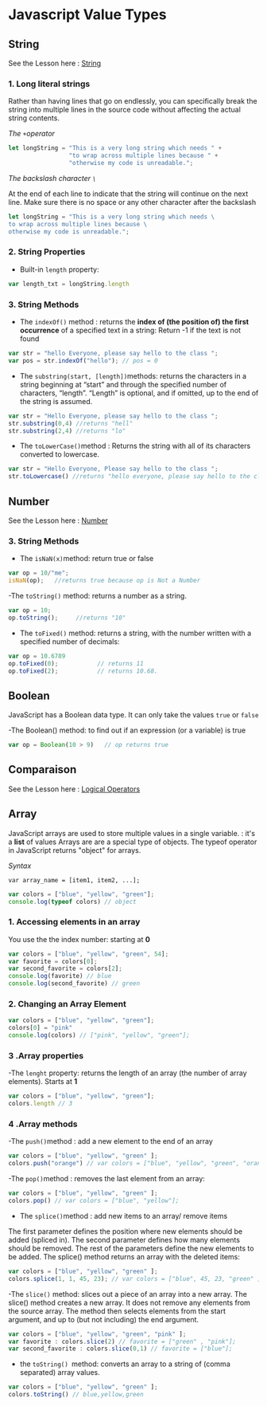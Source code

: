 <!---Tags=["javascript", "number", "string",  "boolean", "comparison]--->

# Javascript Value Types

## String
See the Lesson here : [String](https://di-learning.com/courses/43/sections/190/chapters/204)

### 1.  Long literal strings

Rather than having lines that go on endlessly, you can specifically break the string into multiple lines in 
the source code without affecting the actual string contents.

*The `+`operator*

```javascript
let longString = "This is a very long string which needs " +
                 "to wrap across multiple lines because " +
                 "otherwise my code is unreadable.";
```

*The backslash character `\`*

At the end of each line to indicate that the string will continue on the next line. 
Make sure there is no space or any other character after the backslash 

```javascript
let longString = "This is a very long string which needs \
to wrap across multiple lines because \
otherwise my code is unreadable.";
```

### 2.  String Properties

- Built-in `length` property:

```javascript
var length_txt = longString.length 
```

### 3.  String Methods

- The `indexOf()` method : returns the **index of (the position of) the first occurrence** of a specified text in a string:
Return -1 if the text is not found

```javascript
var str = "hello Everyone, please say hello to the class ";
var pos = str.indexOf("hello"); // pos = 0
```

- The `substring(start, [length])`methods: returns the characters in a string beginning at “start” and through the 
specified number of characters, “length”. “Length” is optional, and if omitted, up to the end of the string is assumed.

```javascript
var str = "Hello Everyone, please say hello to the class ";
str.substring(0,4) //returns "hell"
str.substring(2,4) //returns "lo"
```

-  The `toLowerCase()`method : Returns the string with all of its characters converted to lowercase.

```javascript
var str = "Hello Everyone, Please say hello to the class ";
str.toLowercase() //returns "hello everyone, please say hello to the class "
```

## Number
See the Lesson here : [Number](https://di-learning.com/courses/43/sections/190/chapters/196)

### 3.  String Methods

- The `isNaN(x)`method: return true or false

```javascript
var op = 10/"me";
isNaN(op);   //returns true because op is Not a Number
```

-The `toString()` method: returns a number as a string.
```javascript
var op = 10;
op.toString();     //returns "10"
```

- The `toFixed()` method: returns a string, with the number written with a specified number of decimals:
```javascript
var op = 10.6789
op.toFixed(0);           // returns 11
op.toFixed(2);           // returns 10.68.
```

## Boolean

JavaScript has a Boolean data type. It can only take the values `true` or `false`

-The Boolean() method: to find out if an expression (or a variable) is true
```javascript
var op = Boolean(10 > 9)   // op returns true
```

## Comparaison
See the Lesson here : [Logical Operators](https://di-learning.com/courses/43/sections/190/chapters/199)

## Array

JavaScript arrays are used to store multiple values in a single variable. : it's a **list** of values
Arrays are  are a special type of objects. The typeof operator in JavaScript returns "object" for arrays.

*Syntax*

```
var array_name = [item1, item2, ...]; 
```

```javascript
var colors = ["blue", "yellow", "green"]; 
console.log(typeof colors) // object
```

### 1.  Accessing elements in an array

You use the the index number: starting at **0**

```javascript
var colors = ["blue", "yellow", "green", 54]; 
var favorite = colors[0];
var second_favorite = colors[2];
console.log(favorite) // blue
console.log(second_favorite) // green
```

### 2.  Changing an Array Element
```javascript
var colors = ["blue", "yellow", "green"]; 
colors[0] = "pink"
console.log(colors) // ["pink", "yellow", "green"]; 
```




### 3 .Array properties

-The `lenght` property:  returns the length of an array (the number of array elements). Starts at **1**
```javascript
var colors = ["blue", "yellow", "green"]; 
colors.length // 3
```

### 4 .Array methods

-The `push()`method : add a new element to the end of an array

```javascript
var colors = ["blue", "yellow", "green" ]; 
colors.push("orange") // var colors = ["blue", "yellow", "green", "orange"];
```

-The `pop()`method : removes the last element from an array:


```javascript
var colors = ["blue", "yellow", "green" ]; 
colors.pop() // var colors = ["blue", "yellow"];
```

- The `splice()`method : add new items to an array/ remove items

The first parameter defines the position where new elements should be added (spliced in).
The second parameter defines how many elements should be removed.
The rest of the parameters define the new elements to be added.
The splice() method returns an array with the deleted items:

```javascript
var colors = ["blue", "yellow", "green" ]; 
colors.splice(1, 1, 45, 23); // var colors = ["blue", 45, 23, "green" ]; 
```

-The `slice()` method: slices out a piece of an array into a new array.
The slice() method creates a new array. It does not remove any elements from the source array.
The method then selects elements from the start argument, and up to (but not including) the end argument.
```javascript
var colors = ["blue", "yellow", "green", "pink" ]; 
var favorite : colors.slice(2) // favorite = ["green" , "pink"]; 
var second_favorite : colors.slice(0,1) // favorite = ["blue"]; 
```

- the `toString() `method:  converts an array to a string of (comma separated) array values.

```javascript
var colors = ["blue", "yellow", "green" ]; 
colors.toString() // blue,yellow,green
```


